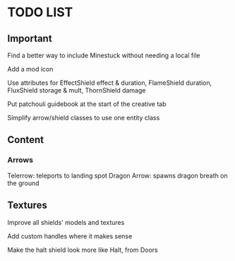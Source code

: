 # TODO LIST #

## Important ##

Find a better way to include Minestuck without needing a local file

Add a mod icon

Use attributes for EffectShield effect & duration, FlameShield duration, FluxShield storage & mult, ThornShield damage

Put patchouli guidebook at the start of the creative tab

Simplify arrow/shield classes to use one entity class

## Content ##

### Arrows ###

Telerrow: teleports to landing spot
Dragon Arrow: spawns dragon breath on the ground

## Textures ##

Improve all shields' models and textures

Add custom handles where it makes sense

Make the halt shield look more like Halt, from Doors
